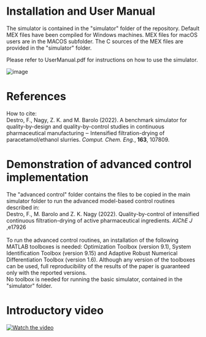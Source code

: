 # Installation and User Manual
The simulator is contained in the "simulator" folder of the repository. Default MEX files have been compiled for Windows machines. MEX files for macOS users are in the MACOS subfolder. The C sources of the MEX files are provided in the "simulator" folder.

Please refer to UserManual.pdf for instructions on how to use the simulator.

![image](https://user-images.githubusercontent.com/62111706/201365817-fa66d7fc-ab7a-44b7-abcd-016379882632.png)

# References
How to cite: <br>
Destro, F., Nagy, Z. K. and M. Barolo (2022). A benchmark simulator for quality-by-design 
and quality-by-control studies in continuous pharmaceutical manufacturing ‒ Intensified
filtration-drying of paracetamol/ethanol slurries. _Comput. Chem. Eng._, **163**, 107809.

# Demonstration of advanced control implementation
The "advanced control" folder contains the files to be copied in the main simulator folder to run the advanced model-based control routines described in:  <br>
Destro, F., M. Barolo and Z. K. Nagy (2022). Quality-by-control of intensified continuous filtration-drying of active pharmaceutical ingredients. _AIChE J_ ,e17926 <br> <br>
To run the advanced control routines, an installation of the following MATLAB toolboxes is needed: Optimization Toolbox (version 9.1), System Identification Toolbox (version 9.15) and Adaptive Robust Numerical Differentiation Toolbox (version 1.6). Although any version of the toolboxes can be used, full reproducibility of the results of the paper is guaranteed only with the reported versions.  <br>
No toolbox is needed for running the basic simulator, contained in the "simulator" folder.
<br>

# Introductory video
[![Watch the video](https://img.youtube.com/vi/e3MtWVvHJes/hqdefault.jpg)](https://youtu.be/e3MtWVvHJes)
